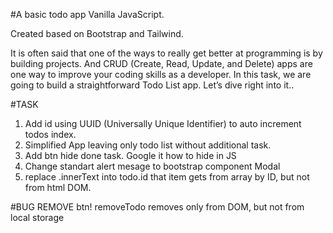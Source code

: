 #A basic todo app Vanilla JavaScript.

Created based on Bootstrap and Tailwind.

It is often said that one of the ways to really get better at programming is by building projects. And CRUD (Create, Read, Update, and Delete) apps are one way to improve your coding skills as a developer. In this task, we are going to build a straightforward Todo List app. Let’s dive right into it..

#TASK

1. Add id using UUID (Universally Unique Identifier) to auto increment todos index.
2. Simplified App leaving only todo list without additional task.
3. Add btn hide done task. Google it how to hide in JS
4. Change standart alert mesage to bootstrap component Modal
5. replace .innerText into todo.id that item gets from array by ID, but not from html DOM.

#BUG
REMOVE btn! removeTodo removes only from DOM, but not from local storage
